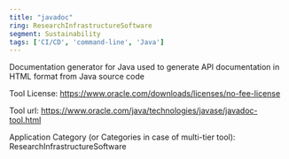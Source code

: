 ```yaml
---
title: "javadoc"
ring: ResearchInfrastructureSoftware
segment: Sustainability
tags: ['CI/CD', 'command-line', 'Java']
---
```

Documentation generator for Java used to generate API documentation in HTML format from Java source code

Tool License: https://www.oracle.com/downloads/licenses/no-fee-license

Tool url: https://www.oracle.com/java/technologies/javase/javadoc-tool.html

Application Category (or Categories in case of multi-tier tool): ResearchInfrastructureSoftware
